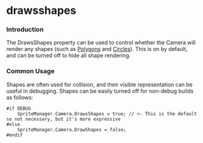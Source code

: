 # drawsshapes

### Introduction

The DrawsShapes property can be used to control whether the Camera will render any shapes (such as [Polygons](../../../../frb/docs/index.php) and [Circles](../../../../frb/docs/index.php)). This is on by default, and can be turned off to hide all shape rendering.

### Common Usage

Shapes are often used for collision, and their visible representation can be useful in debugging. Shapes can be easily turned off for non-debug builds as follows:

```
#if DEBUG
    SpriteManager.Camera.DrawsShapes = true; // <- This is the default so not necessary, but it's more expressive
#else
    SpriteManager.Camera.DrawShapes = false;
#endif
```
